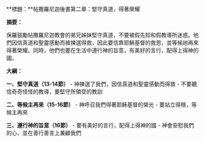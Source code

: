 **標題：**帖撒羅尼迦後書第二章：堅守真道，得著榮耀

**摘要：**

保羅鼓勵帖撒羅尼迦教會的弟兄姊妹堅守真道，不要被假先知和假教導所迷惑。他們因信真道和聖靈感動而被揀選得救，因此要信靠耶穌基督的救恩，並等候祂再來得著榮耀。同時，他們也要在生活中遵行神的旨意，有美好的言行，配得上得神的國。

**大綱：**

**一、堅守真道（13-14節）**
    - 神揀選了我們，因信真道和聖靈感動而得救
    - 不要聽信奇奇怪怪的教導，要堅守所領受的教訓

**二、等候主再來（15-16節）**
    - 神呼召我們得著耶穌基督的榮光
    - 要站立得穩，等候主再來

**三、遵行神的旨意（16節）**
    - 要有美好的言行，配得上得神的國
    - 神會安慰我們的心，並在善行善言上兼顧我們